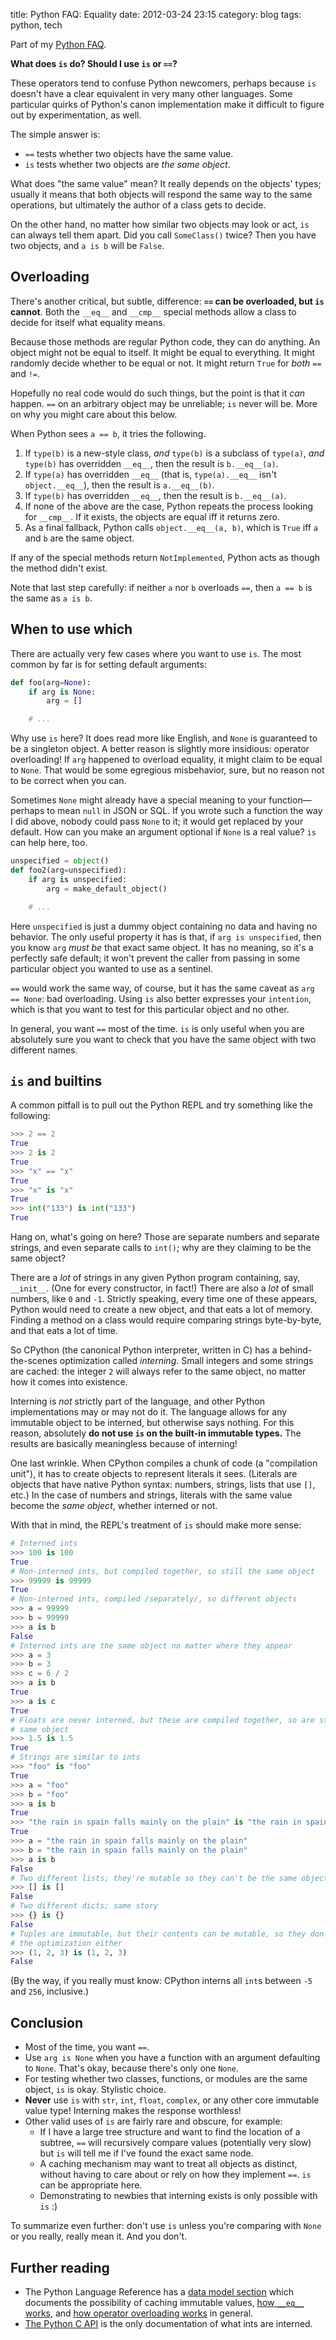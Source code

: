 title: Python FAQ: Equality
date: 2012-03-24 23:15
category: blog
tags: python, tech

Part of my [Python FAQ][].

**What does `is` do? Should I use `is` or `==`?**

<!-- more -->

These operators tend to confuse Python newcomers, perhaps because `is` doesn't have a clear equivalent in very many other languages.  Some particular quirks of Python's canon implementation make it difficult to figure out by experimentation, as well.

The simple answer is:

* `==` tests whether two objects have the same value.
* `is` tests whether two objects are _the same object_.

What does "the same value" mean?  It really depends on the objects' types; usually it means that both objects will respond the same way to the same operations, but ultimately the author of a class gets to decide.

On the other hand, no matter how similar two objects may look or act, `is` can always tell them apart.  Did you call `SomeClass()` twice?  Then you have two objects, and `a is b` will be `False`.

## Overloading

There's another critical, but subtle, difference: **`==` can be overloaded, but `is` cannot**.  Both the `__eq__` and `__cmp__` special methods allow a class to decide for itself what equality means.

Because those methods are regular Python code, they can do anything.  An object might not be equal to itself.  It might be equal to everything.  It might randomly decide whether to be equal or not.  It might return `True` for _both_ `==` and `!=`.

Hopefully no real code would do such things, but the point is that it _can_ happen.  `==` on an arbitrary object may be unreliable; `is` never will be.  More on why you might care about this below.

When Python sees `a == b`, it tries the following.

1. If `type(b)` is a new-style class, _and_ `type(b)` is a subclass of `type(a)`, _and_ `type(b)` has overridden `__eq__`, then the result is `b.__eq__(a)`.
2. If `type(a)` has overridden `__eq__` (that is, `type(a).__eq__` isn't `object.__eq__`), then the result is `a.__eq__(b)`.
3. If `type(b)` has overridden `__eq__`, then the result is `b.__eq__(a)`.
4. If none of the above are the case, Python repeats the process looking for `__cmp__`.  If it exists, the objects are equal iff it returns zero.
5. As a final fallback, Python calls `object.__eq__(a, b)`, which is `True` iff `a` and `b` are the same object.

If any of the special methods return `NotImplemented`, Python acts as though the method didn't exist.

Note that last step carefully: if neither `a` nor `b` overloads `==`, then `a == b` is the same as `a is b`.


## When to use which

There are actually very few cases where you want to use `is`.  The most common by far is for setting default arguments:

```python
def foo(arg=None):
    if arg is None:
        arg = []

    # ...
```

Why use `is` here?  It does read more like English, and `None` is guaranteed to be a singleton object.  A better reason is slightly more insidious: operator overloading!  If `arg` happened to overload equality, it might claim to be equal to `None`.  That would be some egregious misbehavior, sure, but no reason not to be correct when you can.

Sometimes `None` might already have a special meaning to your function—perhaps to mean `null` in JSON or SQL.  If you wrote such a function the way I did above, nobody could pass `None` to it; it would get replaced by your default.  How can you make an argument optional if `None` is a real value?  `is` can help here, too.

```python
unspecified = object()
def foo2(arg=unspecified):
    if arg is unspecified:
        arg = make_default_object()

    # ...
```

Here `unspecified` is just a dummy object containing no data and having no behavior.  The only useful property it has is that, if `arg is unspecified`, then you know `arg` _must be_ that exact same object.  It has no meaning, so it's a perfectly safe default; it won't prevent the caller from passing in some particular object you wanted to use as a sentinel.

`==` would work the same way, of course, but it has the same caveat as `arg == None`: bad overloading.  Using `is` also better expresses your `intention`, which is that you want to test for this particular object and no other.

In general, you want `==` most of the time.  `is` is only useful when you are absolutely sure you want to check that you have the same object with two different names.


## `is` and builtins

A common pitfall is to pull out the Python REPL and try something like the following:

```python
>>> 2 == 2
True
>>> 2 is 2
True
>>> "x" == "x"
True
>>> "x" is "x"
True
>>> int("133") is int("133")
True
```

Hang on, what's going on here?  Those are separate numbers and separate strings, and even separate calls to `int()`; why are they claiming to be the same object?

There are a _lot_ of strings in any given Python program containing, say, `__init__`.  (One for every constructor, in fact!)  There are also a _lot_ of small numbers, like `0` and `-1`.  Strictly speaking, every time one of these appears, Python would need to create a new object, and that eats a lot of memory.  Finding a method on a class would require comparing strings byte-by-byte, and that eats a lot of time.

So CPython (the canonical Python interpreter, written in C) has a behind-the-scenes optimization called _interning_.  Small integers and some strings are cached: the integer `2` will always refer to the same object, no matter how it comes into existence.

Interning is _not_ strictly part of the language, and other Python implementations may or may not do it.  The language allows for any immutable object to be interned, but otherwise says nothing.  For this reason, absolutely **do not use `is` on the built-in immutable types.**  The results are basically meaningless because of interning!

One last wrinkle.  When CPython compiles a chunk of code (a "compilation unit"), it has to create objects to represent literals it sees.  (Literals are objects that have native Python syntax: numbers, strings, lists that use `[]`, etc.)  In the case of numbers and strings, literals with the same value become the _same object_, whether interned or not.

With that in mind, the REPL's treatment of `is` should make more sense:

```python
# Interned ints
>>> 100 is 100
True
# Non-interned ints, but compiled together, so still the same object
>>> 99999 is 99999
True
# Non-interned ints, compiled /separately/, so different objects
>>> a = 99999
>>> b = 99999
>>> a is b
False
# Interned ints are the same object no matter where they appear
>>> a = 3
>>> b = 3
>>> c = 6 / 2
>>> a is b
True
>>> a is c
True
# Floats are never interned, but these are compiled together, so are still the
# same object
>>> 1.5 is 1.5
True
# Strings are similar to ints
>>> "foo" is "foo"
True
>>> a = "foo"
>>> b = "foo"
>>> a is b
True
>>> "the rain in spain falls mainly on the plain" is "the rain in spain falls mainly on the plain"
True
>>> a = "the rain in spain falls mainly on the plain"
>>> b = "the rain in spain falls mainly on the plain"
>>> a is b
False
# Two different lists; they're mutable so they can't be the same object
>>> [] is []
False
# Two different dicts; same story
>>> {} is {}
False
# Tuples are immutable, but their contents can be mutable, so they don't get
# the optimization either
>>> (1, 2, 3) is (1, 2, 3)
False
```

(By the way, if you really must know: CPython interns all `int`s between `-5` and `256`, inclusive.)


## Conclusion

* Most of the time, you want `==`.
* Use `arg is None` when you have a function with an argument defaulting to `None`.  That's okay, because there's only one `None`.
* For testing whether two classes, functions, or modules are the same object, `is` is okay.  Stylistic choice.
* **Never** use `is` with `str`, `int`, `float`, `complex`, or any other core immutable value type!  Interning makes the response worthless!
* Other valid uses of `is` are fairly rare and obscure, for example:
    * If I have a large tree structure and want to find the location of a subtree, `==` will recursively compare values (potentially very slow) but `is` will tell me if I've found the exact same node.
    * A caching mechanism may want to treat all objects as distinct, without having to care about or rely on how they implement `==`.  `is` can be appropriate here.
    * Demonstrating to newbies that interning exists is only possible with `is`  :)

To summarize even further: don't use `is` unless you're comparing with `None` or you really, really mean it.  And you don't.


## Further reading

* The Python Language Reference has a [data model section][Python data model] which documents the possibility of caching immutable values, [how `__eq__` works][__eq__], and [how operator overloading works][coercion] in general.
* [The Python C API][PyInt_FromLong] is the only documentation of what ints are interned.


[PyInt_FromLong]: http://docs.python.org/c-api/int.html#PyInt_FromLong
[Python FAQ]: /blog/2011/07/22/python-faq/
[__eq__]: http://docs.python.org/reference/datamodel.html#object.__eq__
[Python data model]: http://docs.python.org/reference/datamodel.html
[coercion]: http://docs.python.org/reference/datamodel.html#coercion-rules

